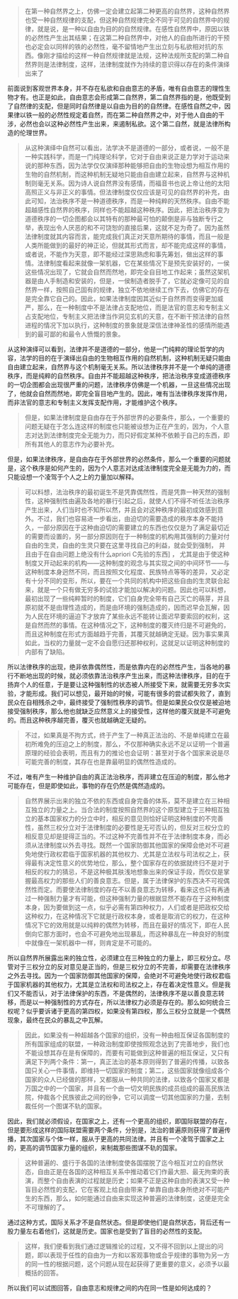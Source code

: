 <blockquote data-pid="6ZYmtb-d">在第一种自然界之上，仿佛一定会建立起第二种更高的自然界，这种自然界也受一种自然规律的支配，但这种自然规律完全不同于可见的自然界中的规律，就是说，是一种以自由为目的的自然规律。在感性自然界中，原因以铁的必然性产生出其结果；在这第二种自然界中，对他人的自由所进行的干预也必定会以同样的铁的必然性，毫不留情地产生出立刻与私欲相对抗的东西。像刚才描绘的这样一种自然规律就是法规，这种法规所支配的第二种自然界则是法律制度，这样，法律制度就作为持续的意识得以存在的条件演绎出来了</blockquote><p data-pid="V8RA4mSu">前面说到客观世界本身，并不存在私欲和自由意志的矛盾，唯有自由意志的理性生物才有。也正是如此，自由意志会形成第二自然界，第二自然界指的是，他既受到了自然律的支配，但是同时自然律是以自由为目的的自然律。在感性自然之中，因果律以铁一般的必然性规定着自然，而在第二种自然界之中，对于他人自由的干涉，必然也会以这种必然性产生出来，来遏制私欲。这个第二自然，就是法律所构造的伦理世界。</p><blockquote data-pid="J-6UHDPl">从这种演绎中自然可以看出，法学决不是道德的一部分，或者说，一般不是一种实践科学，而是一门纯理论科学，它对于自由来说正是力学对于运动来说的那种东西，因为法学仅仅演绎那种能够把自由的生物设想为相互作用的生物的自然机制，而这种机制无疑地只能由自由建立起来，自然界与这种机制则毫无关系。因为诗人说自然界没有感情，而福音书也说上帝让他的太阳高照正义与非正义的事情。但法律制度仅仅应该是可见的自然界的补充，由此可知，法治秩序不是一种道德秩序，而是一种纯粹的天然秩序。自由不能超越感性自然界的秩序，同样也不能超越这种秩序。因此，把法治秩序变为道德秩序的一切企图都会以其特有的那种最可怕的颠倒是非与独断专行之举，表现出令人厌恶的和不可饶恕的直接后果，这就不足为奇了。因为虽然法律制度就其内容而言，能完成我们真正对天意所期待的事情，而且一般是人类所能做到的最好的神正论，但就其形式而言，却不能完成这样的事情，或者说，不能作为天意，即不能经过深思熟虑和事先筹划，做出这样的事情。法律制度看起来就像一架机器，它在某些情况下是预先安装好的，一侯这些情况出现了，它就会自然而然地，即完全自目地工作起来；虽然这架机器是由人手制造和安装的，但是，一侯制造者脱手了，它就必定像可见的自然界一样，按照自己固有的规律，独立不依地继续工作下去，仿佛它的存在是完全靠它自己的。因此，如果法律制度因其近似于自然界而变得更加威严，那么，在一种制度中不是法律占支配地位，而是法官的意志和专制主义占支配地位，专制主义把法律当作洞见玄机的天意，在不断干预法律的自然进程的情况下加以执行，这种制度的景象就是深信法律神圣性的感情所能遇到的最可鄙的和最令人愤慨的景象。</blockquote><p data-pid="LNwedyiA">从这种演绎可以看到，法律并不是道德的一部分，他是一门纯粹的理论哲学的内容，法学的目的在于演绎出自由的生物相互作用的自然机制，这种机制无疑只能由自由建立起来，自然界与这个机制毫无关系。所以法律秩序并不是一个单纯的道德秩序，而是纯粹的自然秩序。自由并不能超越这种秩序，把法治秩序变成道德秩序的一切企图都会出现很严重的问题，法律秩序仿佛是一个机器，一旦这些情况出现了，他就会自然而然地，即完全盲目地产生的。因此，唯有当法律秩序发挥作用，而非法官的意志和专制主义发挥支配作用，才能维护这个秩序。</p><blockquote data-pid="ycZvZz8g">但是，如果法律制度是自由存在于外部世界的必要条件，那么，一个重要的问题无疑在于怎么连这样的制度也只能被设想为正在产生的，因为，个人意志对达到法律制度完全无能为力，而只好假定某种不依赖于自己的东西，即所有其他人的意志作为必要补充。</blockquote><p data-pid="DgXrndwZ">但是，如果法律秩序，是自由存在于外部世界的必然条件，那么一个重要的问题就是，这个秩序是如何产生的，因为个人意志对达成法律制度完全是无能为力的，而只能设想一个凌驾于个人之上的力量加以解释。</p><blockquote data-pid="9IM5_Xzl">可以料想，法治秩序的最初诞生不是凭靠偶然性，而是凭靠一种天然的强制性，这种强制性由遍及各地的暴行引起之后，就使人们不得不听任法治秩序产生出来，人们当时也不知所以然，并且会对这种秩序的最初成效感到意外。不过，我们也容易进一步看出，由迫切的需要造成的秩序本身不能持久，一部分原因在于这种由迫切的需要建立的东西也仅仅是为了满足最切近的需要而设置的，另一部分原因则在于一种制度的机构用其强制的力量对付自由的生灵，自由的生灵只要在这里寻找自己的利益，就会受到强制， 并且由于在自由问题上绝没有什么apriori C先验的东西] ， 尤其是由于使这种制度又开动起来的机构——这种制度的观念与其实现之间的中间环节——与这种制度本身迥然不同，而且按照文化程度、民族特点等等的差异，又必定有十分不同的变形，所以，要在一个共同的机构中把这些自由的生灵联合起来，就是一个只有做无穷多的试验才能加以解决的问题。因此也可以料想，最初出现了一些纯粹暂时的制度，它们自身完全带有自己灭亡的萌芽，并且原初就不是由理性造成的，而是由环境的强制造成的，因而迟早会瓦解，因为人民在环境的逼迫下才放弃了某些永远不能转让面迟早要索回的权利，这是自然而然的事情。在这种情况之下，这种制度的覆灭终归是不可避免的，而且这种制度在形式方面越趋于完善，其覆灭就越确定无疑。因为事实果真如此，当权的力量就一定不会自愿归还那种权利，这就足以证明这种制度的内部有了缺陷。</blockquote><p data-pid="3hRCtaVK">所以法律秩序的出现，绝非依靠偶然性，而是依靠内在的必然性产生，当各地的暴行不断地出现的时候，就必须依靠法治秩序产生出来，而这种法律秩序，目的在于扬弃个人的任意，于是要让这种强制性的状态被人所接受下来，就需要无穷多次实验，才能形成。我们可以想见，最开始的时候，可能有很多的尝试都失败了，直到民众在自相残杀之中，最终接受了强制性秩序的调节。但是如果民众仅仅是被迫地接受强制秩序，那么他也就缺乏应然意义上的接受性，这样他的覆灭就是不可避免的。而且这种秩序越完善，覆灭也就越确定无疑的。</p><blockquote data-pid="QGR6Hpeb">不过，如果真是不拘方式，终于产生了一种真正法治的、不是单纯建立在最初所难免的压迫之上的制度，那么，不仅那种确实永远不足以证明一个普遍原理的经验会表明，而且有力的推论也会证明：甚至对于各个国家来说是尽可能完善的制度，其存在也是靠最明显的偶然性造成的。</blockquote><p data-pid="wgV7MGDl">不过，唯有产生一种维护自由的真正法治秩序，而非建立在压迫的制度，那么他才可能存在，但是即使如此，事物的存在仍然是偶然造成的。</p><blockquote data-pid="gW5oDKai">自然界展示出来的独立不依的东西或自身完备的体系，莫不是建立在三种相互独立的力量之上。当合法的制度按照自然界的这个原型建立于三种相互独立的基本国家权力的分立中时，相反的意见则恰好证明这种制度的不完善性，虽然三权分立对于法律制度的必要性是无可否认的，但反对三权分立的相反意见却是提得正当的。不过这种不完善性并不在于法律制度本身，而必须从法律制度以外去寻找。既然一个国家防御其他国家的保障会绝对不可避免地使行政权君临于国家机器的其他权力、尤其是立法权与司法权之上，获得最有决定性意义的优势地位，那么，整个国家存在的依据就终归不是对于相反的权力的猜忌，不是这种极其肤浅地想象出来的保证手段，而仅仅是掌握最高权力的那些人们的善良意志。但是，属于法律保护的东西决不可视偶然性而定。而要使法律制度的存在不以善良意志为转移，看来这也只有再通过一种强制力量才有可能，但这种强制力量的根据显然不能存在于这种制度本身，因为要做到这一点，似乎必需有第四种权力，人们或者是把政权交给这种权力，在这种情况下它就是行政权本身，或者是取消它的权力，在这种情况下它的效用就是以纯粹的偶然为转移，而且在最好的情况下，即在人民倒向它那方面时，也会不可避免地出现暴乱，而这种暴乱在一种良好的制度中就像在一架机器中一样，则肯定是不可能的。</blockquote><p data-pid="RJGcbvLx">所以自然界所展露出来的独立性，必须建立在三种独立的力量上，即三权分立。尽管对于三权分立的反对意见是正当的，但是三权分立的不完善，却需要在法律秩序之外去寻找。因为一个国家防御其他国家的保障，会绝对不可避免地使行政权君临于国家机器的其他权力，尤其是立法权和司法权之上，存在着决定性意义。但是我们又不能否认，对于法律保护的东西，不是偶然的，法律秩序不是以善良意志转移，而是以一种强制性的方式存在，所以法律权力必须是存在的。那么如何统合三权呢？似乎要诉诸于更高的第四权，如果没有第四权，那么三权分立就是一个偶然现象，最终在民众的暴乱之中瓦解。</p><blockquote data-pid="4d-xMCHo">因此，如果没有一种超越各个国家的组织，没有一种由相互保证各国制度的所有国家组成的联盟，一种政治制度即使按照观念达到了完善地步，我们也不能设想其存在是有保障的，而要有可能做到这种普遍的相互保证，又只有满足下列两个条件：第一，真正法治的基本原则得到了普遍的传播，以致各国只关心一件事情，即维持一切国家的制度；第二，这些国家就像组成各个国家的众人已经做的那样，又都服从一种共同的法律，以致各个国家又都是万国之中的一个国家，并且有一个由一切文明民族的成员组成的最高民族法院，仲裁各个民族彼此之间的纷争，它可以调度一切其他国家的力量，去制裁任何一个图谋不轨的国家。</blockquote><p data-pid="ehIqjAyi">因此，我们就必须假设，在国家之上，还有一个更高的组织，即国际联盟的存在，但是要形成这样的国际联盟需要两个条件，分别是，法治的普遍原则获得了普遍传播，其次国家与个体一样，服从于更高的共同法律。并且有一个凌驾于国家之上的，更高的调节国家力量的组织，来制裁那些图谋不轨的国家。</p><blockquote data-pid="BeVB59Dn">这种普遍的、盛行于各国的法律制度使各国摆脱了迄今相互对立的自然状态，自由正是在各国的这种相互关系中推动着它们作最大胆、最无拘束的表演，而整个自由表演的过程就是历史；如果不正是这种自由的表演又受一种盲目必然性的支配，它在客观上给自由带来了单靠自由本身所绝对不可能产生的东西，那么，如何能通过自由来实现这种普遍的法律制度，这便是完全不可理解的了。</blockquote><p data-pid="2_fFTTzc">通过这种方式，国际关系才不是自然状态。但是即使他们是自然状态，背后还有一股力量左右着他们，这就是历史。国家也是受到了盲目的必然性的支配。</p><blockquote data-pid="SI8109LX">这样，我们便看到我们通过逻辑推论的过程，又不得不回到以上提出的问题，即以表现于任性的自由为一方和以客观事物或合乎规律的事物为另一方的同一性的根据问题，这个问题从现在起获得了更重要的意义，必须予以最概括的回答。</blockquote><p data-pid="oPPBCIrk">所以我们可以试图回答，自由意志和规律之间的内在同一性是如何达成的？</p>
